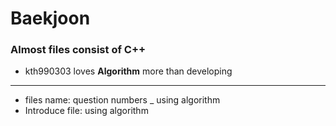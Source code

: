 # Baekjoon
### Almost files consist of C++
 - kth990303 loves <strong>Algorithm</strong> more than developing 

<hr>

 - files name: question numbers _ using algorithm
 - Introduce file: using algorithm
